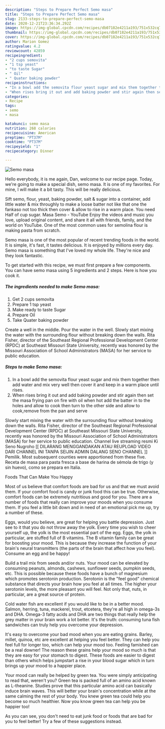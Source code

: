 ```yaml
---
description: "Steps to Prepare Perfect Semo masa"
title: "Steps to Prepare Perfect Semo masa"
slug: 2133-steps-to-prepare-perfect-semo-masa
date: 2020-12-21T23:36:34.292Z
image: https://img-global.cpcdn.com/recipes/db07182e4211a193/751x532cq70/semo-masa-recipe-main-photo.jpg
thumbnail: https://img-global.cpcdn.com/recipes/db07182e4211a193/751x532cq70/semo-masa-recipe-main-photo.jpg
cover: https://img-global.cpcdn.com/recipes/db07182e4211a193/751x532cq70/semo-masa-recipe-main-photo.jpg
author: Marion Gomez
ratingvalue: 4.2
reviewcount: 42859
recipeingredient:
- "2 cups semovita"
- "1 tsp yeast"
- "to taste Sugar"
- " Oil"
- " Quater baking powder"
recipeinstructions:
- "In a bowl add the semovita flour yeast sugar and mix them together then add water and mix very well then cover it and keep in a warm place until rises."
- "When rises bring it out and add baking powder and stir again then set the masa frying pan on fire with oil when hot add the batter in to the holes and allow to cook then turn to the other side and allow to cook,remove from the pan and serve"
categories:
- Recipe
tags:
- semo
- masa

katakunci: semo masa 
nutrition: 268 calories
recipecuisine: American
preptime: "PT37M"
cooktime: "PT37M"
recipeyield: "1"
recipecategory: Dinner

---
```



![Semo masa](https://img-global.cpcdn.com/recipes/db07182e4211a193/751x532cq70/semo-masa-recipe-main-photo.jpg)

Hello everybody, it is me again, Dan, welcome to our recipe page. Today, we're going to make a special dish, semo masa. It is one of my favorites. For mine, I will make it a bit tasty. This will be really delicious.

Sift semo, flour, yeast, baking powder, salt &amp; sugar into a container, add little water &amp; mix throughly to make a loose batter not like that one the fankaso not too thick then cover &amp; allow to rise in a warm place. You need Half of cup sugar. Masa Semo - YouTube Enjoy the videos and music you love, upload original content, and share it all with friends, family, and the world on YouTube. One of the most common uses for semolina flour is making pasta from scratch.

Semo masa is one of the most popular of recent trending foods in the world. It is simple, it's fast, it tastes delicious. It is enjoyed by millions every day. Semo masa is something that I've loved my whole life. They're nice and they look fantastic.


To get started with this recipe, we must first prepare a few components. You can have semo masa using 5 ingredients and 2 steps. Here is how you cook it.

<!--inarticleads1-->

##### The ingredients needed to make Semo masa:

1. Get 2 cups semovita
1. Prepare 1 tsp yeast
1. Make ready to taste Sugar
1. Prepare  Oil
1. Take  Quater baking powder


Create a well in the middle. Pour the water in the well. Slowly start mixing the water with the surrounding flour without breaking down the walls. Rita Fisher, director of the Southeast Regional Professional Development Center (RPDC) at Southeast Missouri State University, recently was honored by the Missouri Association of School Administrators (MASA) for her service to public education. 

<!--inarticleads2-->

##### Steps to make Semo masa:

1. In a bowl add the semovita flour yeast sugar and mix them together then add water and mix very well then cover it and keep in a warm place until rises.
1. When rises bring it out and add baking powder and stir again then set the masa frying pan on fire with oil when hot add the batter in to the holes and allow to cook then turn to the other side and allow to cook,remove from the pan and serve


Slowly start mixing the water with the surrounding flour without breaking down the walls. Rita Fisher, director of the Southeast Regional Professional Development Center (RPDC) at Southeast Missouri State University, recently was honored by the Missouri Association of School Administrators (MASA) for her service to public education. Channel live streaming resmi Ki Seno Nugroho [[ DILARANG MENGGANDAKAN ATAU REUPLOAD VIDEO DARI CHANNEL INI TANPA SEIJIN ADMIN DALANG SENO CHANNEL ]] Pemilik. Most subsequent counties were apportioned from these five. Receta de masa para pasta fresca a base de harina de sémola de trigo (y sin huevo), como se prepara en Italia. 

Foods That Can Make You Happy


Most of us believe that comfort foods are bad for us and that we must avoid them. If your comfort food is candy or junk food this can be true. Otherwise, comfort foods can be extremely nutritious and good for you. There are a number of foods that really can improve your moods when you consume them. If you feel a little bit down and in need of an emotional pick me up, try a number of these.

Eggs, would you believe, are great for helping you battle depression. Just see to it that you do not throw away the yolk. Every time you wish to cheer yourself up, the yolk is the most essential part of the egg. Eggs, the yolk in particular, are stuffed full of B vitamins. The B vitamin family can be great for boosting your mood. This is because they increase the function of your brain's neural transmitters (the parts of the brain that affect how you feel). Consume an egg and be happy!

Build a trail mix from seeds and/or nuts. Your mood can be elevated by consuming peanuts, almonds, cashews, sunflower seeds, pumpkin seeds, etc. This is possible because these foods have a bunch of magnesium which promotes serotonin production. Serotonin is the "feel good" chemical substance that directs your brain how you feel at all times. The higher your serotonin levels, the more pleasant you will feel. Not only that, nuts, in particular, are a great source of protein.

Cold water fish are excellent if you would like to be in a better mood. Salmon, herring, tuna, mackerel, trout, etcetera, they're all high in omega-3s and DHA. Omega-3 fatty acids and DHA are two things that really help the grey matter in your brain work a lot better. It's the truth: consuming tuna fish sandwiches can truly help you overcome your depression. 

It's easy to overcome your bad mood when you are eating grains. Barley, millet, quinoa, etc are excellent at helping you feel better. They can help you feel full for longer too, which can help your mood too. Feeling famished can be a real downer! The reason these grains help your mood so much is that they are easy for your stomach to digest. These foods are easier to digest than others which helps jumpstart a rise in your blood sugar which in turn brings up your mood to a happier place.

Your mood can really be helped by green tea. You were simply anticipating to read that, weren't you? Green tea is packed full of an amino acid known as L-theanine. Studies prove that this particular amino acid can basically induce brain waves. This will better your brain's concentration while at the same calming the rest of your body. You knew green tea could help you become so much healthier. Now you know green tea can help you be happier too!

As you can see, you don't need to eat junk food or foods that are bad for you to feel better! Try  a few  of  these  suggestions  instead.


